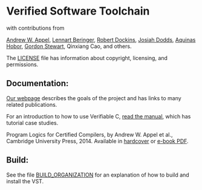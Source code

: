 # Verified Software Toolchain

with contributions from

[Andrew W. Appel](http://www.cs.princeton.edu/~appel/),
[Lennart Beringer](http://www.cs.princeton.edu/~eberinge/),
[Robert Dockins](http://rwd.rdockins.name/),
[Josiah Dodds](http://www.cs.princeton.edu/~jdodds/),
[Aquinas Hobor](http://www.comp.nus.edu.sg/~hobor/),
[Gordon Stewart](http://www.cs.princeton.edu/~jsseven/),
Qinxiang Cao, and others.

The [LICENSE](LICENSE) file has information about copyright, licensing, and permissions.

## Documentation:

[Our webpage](http://vst.cs.princeton.edu) describes the goals of the project
and has links to many related publications.

For an introduction to how to use Verifiable C,
[read the manual](https://github.com/PrincetonUniversity/VST/raw/master/doc/VC.pdf),
which has tutorial case studies.

Program Logics for Certified Compilers, by Andrew W. Appel et al.,
Cambridge University Press, 2014.
Available in [hardcover](http://www.barnesandnoble.com/w/program-logics-for-certified-compilers-andrew-w-appel/1117300694) or [e-book PDF](http://www.ebooks.com/1642304/program-logics-for-certified-compilers/appel-andrew-w-dockins-robert-hobor-aquinas-bering/).

## Build:

See the file [BUILD_ORGANIZATION](BUILD_ORGANIZATION.md) for an explanation of how
to build and install the VST.



